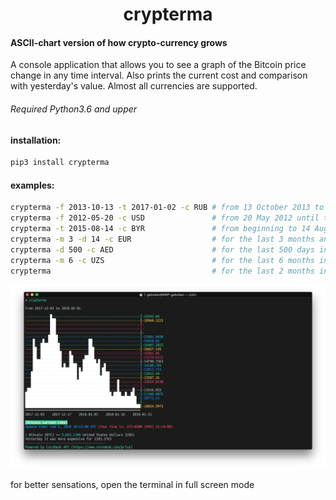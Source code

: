 # <div align="center">crypterma</div>
#### ASCII-chart version of how crypto-currency grows
A console application that allows you to see a graph of the Bitcoin price change in any time interval. Also prints the current cost and comparison with yesterday's value.
Almost all currencies are supported.
###### Required Python3.6 and upper
#### installation:
```bash
pip3 install crypterma
```
#### examples:
```bash
crypterma -f 2013-10-13 -t 2017-01-02 -c RUB # from 13 October 2013 to 2 January 2017 in Russian Rubles
crypterma -f 2012-05-20 -c USD               # from 20 May 2012 until today in United States Dollars
crypterma -t 2015-08-14 -c BYR               # from beginning to 14 August 2015 in Belarusian Ruble
crypterma -m 3 -d 14 -c EUR                  # for the last 3 months and 14 days in Euros
crypterma -d 500 -c AED                      # for the last 500 days in United Arab Emirates Dirhams
crypterma -m 6 -c UZS                        # for the last 6 months in Uzbekistan Soms
crypterma                                    # for the last 2 months in United States Dollars
```

<img src="https://github.com/gabolaev/crypterma/blob/master/src/example.png">

for better sensations, open the terminal in full screen mode
